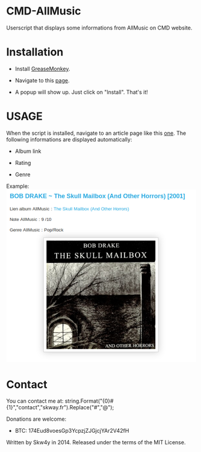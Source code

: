 CMD-AllMusic
===========
Userscript that displays some informations from AllMusic on CMD website.


Installation
===========
* Install [GreaseMonkey](https://addons.mozilla.org/fr/firefox/addon/greasemonkey/).

* Navigate to this [page](https://github.com/skw4y/CMD-AllMusic/raw/master/CMD_AllMusic.user.js).

* A popup will show up. Just click on "Install". That's it!


USAGE
===========
When the script is installed, navigate to an article page like this [one](http://le-club-des-mangeurs-de-disques.blogspot.fr/2014/07/bob-drake-skull-mailbox-and-other.html).
The following informations are displayed automatically:
* Album link

* Rating

* Genre

Example:
![](CMD-article.png)

	 
Contact
=======
You can contact me at: string.Format("{0}#{1}","contact","skway.fr").Replace("#","@");

Donations are welcome:
- BTC: 174Eud8voesGp3YcpzjZJGjcjYAr2V42fH

Written by Skw4y in 2014. Released under the terms of the MIT License.  

